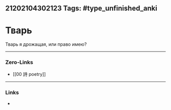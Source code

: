 21202104302123
Tags: #type_unfinished_anki 
---
# Тварь

Тварь я дрожащая, или право имею?

---
### Zero-Links
- [[00 詩 poetry]]
---
### Links
-